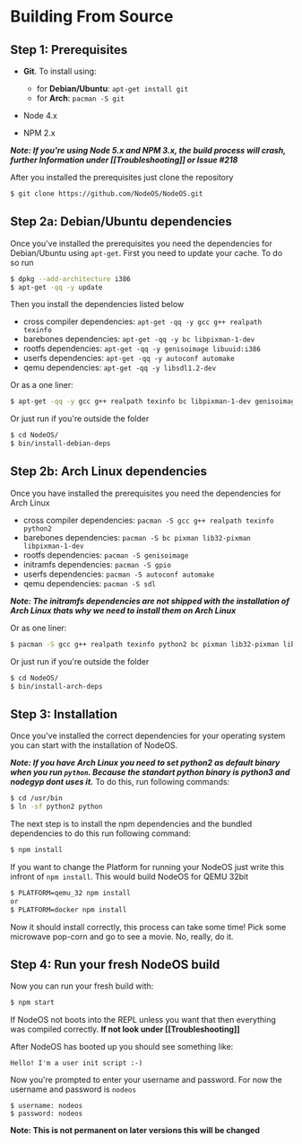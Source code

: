 # Building From Source

## Step 1: Prerequisites

- **Git**. To install using:

  - for **Debian/Ubuntu**: `apt-get install git`
  - for **Arch**: `pacman -S git`

- Node 4.x
- NPM 2.x

**_Note: If you're using Node 5.x and NPM 3.x, the build process will crash, further Information under [[Troubleshooting]] or Issue #218_**

After you installed the prerequisites just clone the repository

```bash
$ git clone https://github.com/NodeOS/NodeOS.git
```

## Step 2a: Debian/Ubuntu dependencies

Once you've installed the prerequisites you need the dependencies for Debian/Ubuntu using `apt-get`. First you need to update your cache. To do so run

```bash
$ dpkg --add-architecture i386
$ apt-get -qq -y update
```

Then you install the dependencies listed below

- cross compiler dependencies: `apt-get -qq -y gcc g++ realpath texinfo`
- barebones dependencies: `apt-get -qq -y bc libpixman-1-dev`
- rootfs dependencies: `apt-get -qq -y genisoimage libuuid:i386`
- userfs dependencies: `apt-get -qq -y autoconf automake`
- qemu dependencies: `apt-get -qq -y libsdl1.2-dev`

Or as a one liner:

```bash
$ apt-get -qq -y gcc g++ realpath texinfo bc libpixman-1-dev genisoimage libuuid:i386 autoconf automake libsdl1.2-dev
```

Or just run if you're outside the folder

```bash
$ cd NodeOS/
$ bin/install-debian-deps
```

## Step 2b: Arch Linux dependencies

Once you have installed the prerequisites you need the dependencies for Arch Linux

- cross compiler dependencies: `pacman -S gcc g++ realpath texinfo python2`
- barebones dependencies: `pacman -S bc pixman lib32-pixman libpixman-1-dev`
- rootfs dependencies: `pacman -S genisoimage`
- initramfs dependencies: `pacman -S gpio`
- userfs dependencies: `pacman -S autoconf automake`
- qemu dependencies: `pacman -S sdl`

**_Note: The initramfs dependencies are not shipped with the installation of Arch Linux thats why we need to install them on Arch Linux_**

Or as one liner:

```bash
$ pacman -S gcc g++ realpath texinfo python2 bc pixman lib32-pixman libpixman-1-dev genisoimage gpio autoconf automake sdl
```

Or just run if you're outside the folder

```bash
$ cd NodeOS/
$ bin/install-arch-deps
```

## Step 3: Installation

Once you've installed the correct dependencies for your operating system you can start with the installation of NodeOS.

**_Note: If you have Arch Linux you need to set python2 as default binary when you run `python`. Because the standart python binary is python3 and nodegyp dont uses it._** To do this, run following commands:

```bash
$ cd /usr/bin
$ ln -sf python2 python
```

The next step is to install the npm dependencies and the bundled dependencies to do this run following command:

```bash
$ npm install
```

If you want to change the Platform for running your NodeOS just write this infront of `npm install`. This would build NodeOS for QEMU 32bit

```bash
$ PLATFORM=qemu_32 npm install
or
$ PLATFORM=docker npm install
```

Now it should install correctly, this process can take some time! Pick some microwave pop-corn and go to see a movie. No, really, do it.

## Step 4: Run your fresh NodeOS build

Now you can run your fresh build with:

```bash
$ npm start
```

If NodeOS not boots into the REPL unless you want that then everything was compiled correctly. **If not look under [[Troubleshooting]]**

After NodeOS has booted up you should see something like:

```
Hello! I'm a user init script :-)
```

Now you're prompted to enter your username and password. For now the username and password is `nodeos`

```
$ username: nodeos
$ password: nodeos
```

**Note: This is not permanent on later versions this will be changed**
